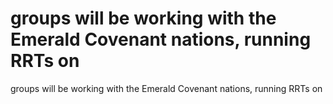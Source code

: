 # groups will be working with the Emerald Covenant nations, running RRTs on

groups will be working with the Emerald Covenant nations, running RRTs on